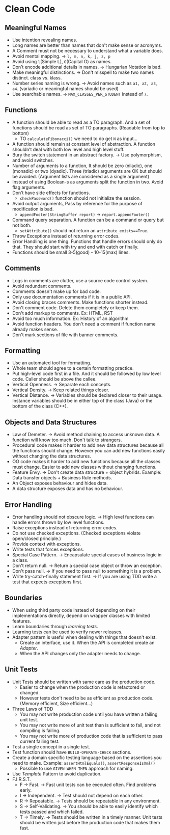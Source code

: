 # Clean Code 

## Meaningful Names

* Use intention revealing names. 
* Long names are better than names that don't make sense or acronyms.
* A Comment must not be necessary to understand what a variable does.
* Avoid mental mapping. &#x2192; `l, m, n, k, j, z, p`
* Avoid using `l`(Simple L), `O`(Capital O) as names.
* Don’t encode additional details in names. &#x2192; Hungarian Notation is bad.
* Make meaningful distinctions. &#x2192; Don't misspell to make two names distinct. class vs. klass.
* Number series naming is wrong. &#x2192; Avoid names such as `a1, a2, a3, a4`. (variadic or meaningful names should be used)
* Use searchable names. &#x2192; `MAX_CLASSES_PER_STUDENT` instead of `7`.

## Functions

* A function should be able to read as a TO paragraph. And a set of functions should be read as set of TO paragraphs. (Readable from top to bottom)
    * TO `calculateFibonacci()` we need to do get `N` as input...
* A function should remain at constant level of abstraction. A function shouldn’t deal with both low level and high level stuff.
* Bury the switch statement in an abstract factory. &#x2192; Use polymorphism, and avoid switches.
* Number of arguments to a function, It should be zero (niladic), one (monadic) or two (dyadic). Three (triadic) arguments are OK but should be avoided. (Argument lists are considered as a single argument)
* Instead of using Boolean-s as arguments split the function in two. Avoid flag arguments.
* Don’t have side effects for functions. 
    * `checkPassword()` function should not initialize the session. 
* Avoid output arguments, Pass by reference for the purpose of modification is bad. 
    * `appendFooter(StringBuffer report)` &#x2192; `report.appendFooter()`
* Command query separation. A function can be a command or query but not both.
    * `setAttribute()` should not return an `attribute_exists==True`. 
* Throw Exceptions instead of returning error codes.
* Error Handling is one thing. Functions that handle errors should only do that. They should start with try and end with catch or finally. 
* Functions should be small 3-5(good) - 10-15(max) lines.

## Comments

* Logs in comments are clutter, use a source code control system.
* Avoid redundant comments. 
* Comments doesn't make up for bad code.
* Only use documentation comments if it is in a public API.
* Avoid closing braces comments. Make functions shorter instead.
* Don't comment code. Delete them completely or keep them.
* Don't add markup to comments. Ex: HTML, RST
* Avoid too much information. Ex: History of an algorithm
* Avoid function headers. You don't need a comment if function name already makes sense.
* Don't mark sections of file with banner comments.

## Formatting 

* Use an automated tool for formatting.
* Whole team should agree to a certain formatting practice.
* Put high-level code first in a file. And it should be followed by low level code. Caller should be above the callee.
* Vertical Openness. &#x2192; Separate each concepts.
* Vertical Density. &#x2192; Keep related things closer.
* Vertical Distance. &#x2192; Variables should be declared closer to their usage. Instance variables should be in either top of the class (Java) or the bottom of the class (C++).


##  Objects and Data Structures

* Law of Demeter. &#x2192; Avoid method chaining to access unknown data. A function will know too much. Don't talk to strangers.
* Procedural code makes it harder to add new data structures because all the functions should change. However you can add new functions easily without changing the data structures.
* OO code makes it harder to add new functions because all the classes must change. Easier to add new classes without changing functions.
* Feature Envy. &#x2192; Don't create data structure + object hybrids. Example: Data transfer objects + Business Rule methods.
* An Object exposes behaviour and hides data.
* A data structure exposes data and has no behaviour.

## Error Handling

* Error handling should not obscure logic. &#x2192; High level functions can handle errors thrown by low level functions.
* Raise exceptions instead of returning error codes.
* Do not use checked exceptions. (Checked exceptions violate open/closed principle.)
* Provide context with exceptions.
* Write tests that forces exceptions.
* Special Case Pattern. &#x2192; Encapsulate special cases of business logic in a class. 
* Don't return null. &#x2192; Return a special case object or throw an exception.
* Don't pass null. &#x2192; If you need to pass null to something it is a problem.
* Write try-catch-finally statement first. &#x2192; If you are using TDD write a test that expects exceptions first.

## Boundaries 

* When using third party code instead of depending on their implementations directly, depend on wrapper classes with limited features.
* Learn boundaries through *learning tests*.
* Learning tests can be used to verify newer releases.
* Adapter pattern is useful when dealing with things that doesn't exist.
    * Create an interface, use it. When the API is completed create an *Adapter*.
    * When the API changes only the adapter needs to change. 

## Unit Tests

* Unit Tests should be written with same care as the production code.
    * Easier to change when the production code is refactored or changed.
    * However tests don't need to be as efficient as production code. (Memory efficient, Size efficient...)
* Three Laws of TDD
    * You may not write production code until you have written a failing unit test.
    * You may not write more of unit test than is sufficient to fail, and not compiling is failing.
    * You may not write more of production code that is sufficient to pass current failing test.
* Test a single concept in a single test.
* Test function should have `BUILD-OPERATE-CHECK` sections.
* Create a domain specific testing language based on the assertions you need to make. Example: `assertHtmlEquals()`, `assertResponseIsXml()`
    * Possible to use `GIVEN-WHEN-THEN` approach for naming.
* Use *Template* Pattern to avoid duplication.
* F.I.R.S.T.
    * F &#x2192; Fast. &#x2192; Fast unit tests can be executed often. Find problems early.
    * I &#x2192; Independent. &#x2192; Test should not depend on each other.
    * R &#x2192; Repeatable. &#x2192; Tests should be repeatable in any environment.
    * S &#x2192; Self-Validating. &#x2192; You should be able to easily identify which tests passed and which failed.
    * T &#x2192; Timely. &#x2192; Tests should be written in a timely manner. Unit tests should be written just before the production code that makes them fast. 


